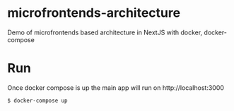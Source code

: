 # microfrontends-architecture
Demo of microfrontends based architecture in NextJS with docker, docker-compose

# Run
Once docker compose is up the main app will run on http://localhost:3000

```bash
$ docker-compose up
```
